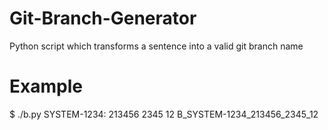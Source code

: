 # Git-Branch-Generator
Python script which transforms a sentence into a valid git branch name

# Example
$ ./b.py SYSTEM-1234: 213456 2345 12
B_SYSTEM-1234_213456_2345_12
